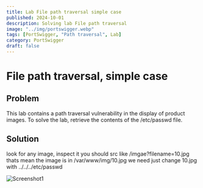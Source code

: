 ```yaml
---
title: Lab File path traversal simple case
published: 2024-10-01
description: Solving lab File path traversal
image: "../img/portswigger.webp"
tags: [PortSwigger, "Path traversal", Lab]
category: PortSwigger
draft: false
---
```


# File path traversal, simple case


## Problem

This lab contains a path traversal vulnerability in the display of product images.
To solve the lab, retrieve the contents of the /etc/passwd file.


## Solution

look for any image, inspect it you should src like /imgae?filename=10.jpg thats mean the image is in /var/www/img/10.jpg we need just change 10.jpg with ../../../etc/passwd

![Screenshot1](https://github.com/user-attachments/assets/cc68f06b-1d6a-4b1f-b7b1-5a95c7270f24)

